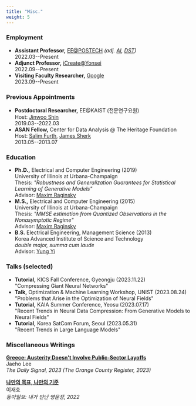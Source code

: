 ```yaml
---
title: "Misc."
weight: 5
---
```


### **Employment**

- **Assistant Professor,** [EE@POSTECH](https://ee.postech.ac.kr) _(adj. [AI](https://ai.postech.ac.kr), [DST](http://sdst.dipi.co.kr/web/))_  
2022.03--Present
- **Adjunct Professor,** [iCreate@Yonsei](https://www.yonsei.ac.kr/en_sc/yonsei_news.jsp?article_no=200308&mode=view)  
2022.09--Present
- **Visiting Faculty Researcher,** [Google](https://research.google)  
2023.09--Present

### **Previous Appointments**

- **Postdoctoral Researcher,** EE@KAIST (전문연구요원)  
Host: [Jinwoo Shin](https://alinlab.kaist.ac.kr)  
2019.03--2022.03
- **ASAN Fellow,** Center for Data Analysis @ The Heritage Foundation  
Host: [Salim Furth](https://www.heritage.org/staff/salim-furth), [James Sherk](https://www.heritage.org/staff/james-sherk)  
2013.05--2013.07

### **Education**

- **Ph.D.,** Electrical and Computer Engineering (2019)  
University of Illinois at Urbana-Champaign  
Thesis: _"Robustness and Generalization Guarantees for Statistical Learning of Generative Models"_  
Advisor: [Maxim Raginsky](https://maxim.ece.illinois.edu)
- **M.S.,** Electrical and Computer Engineering (2015)  
University of Illinois at Urbana-Champaign  
Thesis: _"MMSE estimation from Quantized Observations in the Nonasymptotic Regime"_  
Advisor: [Maxim Raginsky](https://maxim.ece.illinois.edu)
- **B.S.** Electrical Engineering, Management Science (2013)  
Korea Advanced Institute of Science and Technology  
_double major, summa cum laude_  
Advisor: [Yung Yi](https://yung-web.github.io/home/)

### **Talks (selected)**
- **Tutorial,** KICS Fall Conference, Gyeongju (2023.11.22)  
"Compressing Giant Neural Networks"  
- **Talk,** Optimization & Machine Learning Workshop, UNIST (2023.08.24)  
"Problems that Arise in the Optimization of Neural Fields"
- **Tutorial,** KAIA Summer Conference, Yeosu (2023.07.17)  
"Recent Trends in Neural Data Compression: From Generative Models to Neural Fields"  
- **Tutorial,** Korea SatCom Forum, Seoul (2023.05.31)  
"Recent Trends in Large Language Models"


### **Miscellaneous Writings**
[**Greece: Austerity Doesn't Involve Public-Sector Layoffs**](https://www.dailysignal.com/2013/06/25/greece-austerity-doesnt-involve-public-sector-layoffs/)  
Jaeho Lee  
_The Daily Signal, 2023 (The Orange County Register, 2023)_

[**나만의 목표, 나만의 기준**](https://www.donga.com/news/Opinion/article/all/20220612/113900964/9)  
이재호  
_동아일보: 내가 만난 명문장, 2022_

